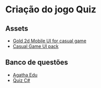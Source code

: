 # Criação do jogo Quiz

## Assets
- [Gold 2d Mobile UI for casual game](https://cga-creative-game-assets.itch.io/gold-2d-mobile-ui-for-casual-game)
- [Casual Game UI pack](https://sungraphica.itch.io/casual-game-ui-pack)

## Banco de questões
- [Agatha Edu](https://www.projetoagathaedu.com.br/banco-de-questoes.php)
- [Quiz C#](https://www.w3schools.com/quiztest/quiztest.asp?qtest=CS)
